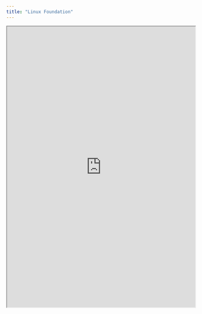 ```yaml
---
title: "Linux Foundation"
---
```



<iframe height="750" width="100%" src="https://ewelton.github.io/ktest/wiki.html#Linux%20Foundation"></iframe>
